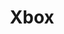 ---
blog: https://news.xbox.com
facebook: https://www.facebook.com/xbox/
font:
  freename: x360
  freeurl: https://www.dafont.com/x360.font
logohandle: xbox
sort: xbox
tags:
- gameconsole
- microsoft
title: Xbox
twitter: xbox
website: https://www.xbox.com
wikipedia: https://en.wikipedia.org/wiki/Xbox
---